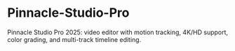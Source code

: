 # Pinnacle-Studio-Pro
Pinnacle Studio Pro 2025: video editor with motion tracking, 4K/HD support, color grading, and multi-track timeline editing.
